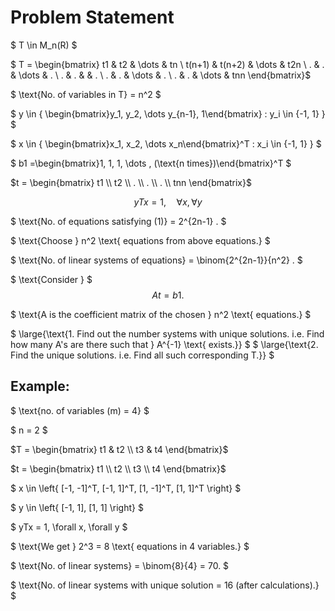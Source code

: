 # Problem Statement

$ T \in M_n(R) $

$ T = \begin{bmatrix}
t1 & t2 & \dots & tn
\\ t(n+1) & t(n+2) & \dots & t2n 
\\ . & . & \dots & . 
\\ . & . &  & . 
\\ . & . & \dots & . 
\\ . & . & \dots & tnn 
\end{bmatrix}$

$ \text{No. of variables in T} = n^2 $

$ y \in \{ \begin{bmatrix}y_1, y_2, \dots y_{n-1}, 1\end{bmatrix} : y_i \in \{-1, 1\} \} $

$ x \in \{ \begin{bmatrix}x_1, x_2, \dots x_n\end{bmatrix}^T : x_i \in \{-1, 1\} \} $

$ b1 =\begin{bmatrix}1, 1, 1, \dots , (\text{n times})\end{bmatrix}^T $

$t = \begin{bmatrix}
t1
\\ t2
\\ .
\\ .
\\ .
\\ tnn
\end{bmatrix}$

$$
yTx = 1, \quad \forall x, \forall y \tag{1}
$$


$ \text{No. of equations satisfying (1)} = 2^{2n-1} . $

$ \text{Choose } n^2  \text{ equations from above equations.} $

$ \text{No. of linear systems of equations} = \binom{2^{2n-1}}{n^2} . $

$ \text{Consider } $
$$ At = b1.  \tag{2}$$

$ \text{A is the coefficient matrix of the chosen } n^2 \text{ equations.} $



$ \large{\text{1. Find out the number systems with unique solutions. i.e. Find how many A's are there such that } A^{-1} \text{  exists.}} $
$ \large{\text{2. Find the unique solutions. i.e. Find all such corresponding T.}} $



## Example:

$ \text{no. of variables (m) = 4} $

$ n = 2 $

$T = \begin{bmatrix}
t1 & t2
\\ t3 & t4
\end{bmatrix}$

$t = \begin{bmatrix}
t1
\\ t2
\\ t3 
\\ t4
\end{bmatrix}$


$ x \in \left\{ [-1, -1]^T, [-1, 1]^T, [1, -1]^T, [1, 1]^T \right\} $

$ y \in \left\{ [-1, 1], [1, 1] \right\} $

$ yTx = 1, \forall x, \forall y $

$ \text{We get } 2^3 = 8 \text{ equations in 4 variables.} $

$ \text{No. of linear systems} = \binom{8}{4} = 70. $

$ \text{No. of linear systems with unique solution = 16 (after calculations).} $


